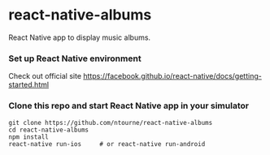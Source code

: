 # react-native-albums
React Native app to display music albums.


### Set up React Native environment
Check out official site https://facebook.github.io/react-native/docs/getting-started.html

### Clone this repo and start React Native app in your simulator
```
git clone https://github.com/ntourne/react-native-albums
cd react-native-albums
npm install
react-native run-ios     # or react-native run-android
``` 
